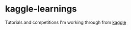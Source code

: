 # kaggle-learnings

Tutorials and competitions I'm working through from [kaggle](https://www.kaggle.com/)
